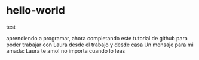 # hello-world
test

aprendiendo a programar, ahora completando este tutorial de github para poder trabajar con Laura desde el trabajo y desde casa
Un mensaje para mi amada:
Laura te amo! no importa cuando lo leas
